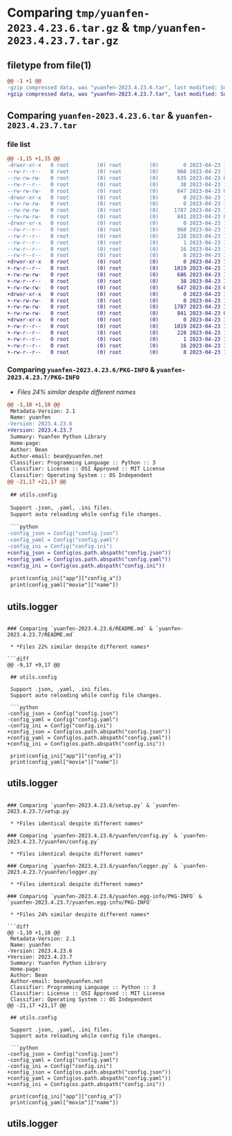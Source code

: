 # Comparing `tmp/yuanfen-2023.4.23.6.tar.gz` & `tmp/yuanfen-2023.4.23.7.tar.gz`

## filetype from file(1)

```diff
@@ -1 +1 @@
-gzip compressed data, was "yuanfen-2023.4.23.6.tar", last modified: Sun Apr 23 10:31:01 2023, max compression
+gzip compressed data, was "yuanfen-2023.4.23.7.tar", last modified: Sun Apr 23 10:54:22 2023, max compression
```

## Comparing `yuanfen-2023.4.23.6.tar` & `yuanfen-2023.4.23.7.tar`

### file list

```diff
@@ -1,15 +1,15 @@
-drwxr-xr-x   0 root         (0) root         (0)        0 2023-04-23 10:31:01.958498 yuanfen-2023.4.23.6/
--rw-r--r--   0 root         (0) root         (0)      968 2023-04-23 10:31:01.958498 yuanfen-2023.4.23.6/PKG-INFO
--rw-rw-rw-   0 root         (0) root         (0)      635 2023-04-23 08:17:06.000000 yuanfen-2023.4.23.6/README.md
--rw-r--r--   0 root         (0) root         (0)       38 2023-04-23 10:31:01.958498 yuanfen-2023.4.23.6/setup.cfg
--rw-rw-rw-   0 root         (0) root         (0)      647 2023-04-23 08:36:40.000000 yuanfen-2023.4.23.6/setup.py
-drwxr-xr-x   0 root         (0) root         (0)        0 2023-04-23 10:31:01.957498 yuanfen-2023.4.23.6/yuanfen/
--rw-rw-rw-   0 root         (0) root         (0)        0 2023-04-23 10:31:01.000000 yuanfen-2023.4.23.6/yuanfen/__init__.py
--rw-rw-rw-   0 root         (0) root         (0)     1787 2023-04-23 10:31:01.000000 yuanfen-2023.4.23.6/yuanfen/config.py
--rw-rw-rw-   0 root         (0) root         (0)      841 2023-04-23 09:27:44.000000 yuanfen-2023.4.23.6/yuanfen/logger.py
-drwxr-xr-x   0 root         (0) root         (0)        0 2023-04-23 10:31:01.957498 yuanfen-2023.4.23.6/yuanfen.egg-info/
--rw-r--r--   0 root         (0) root         (0)      968 2023-04-23 10:31:01.000000 yuanfen-2023.4.23.6/yuanfen.egg-info/PKG-INFO
--rw-r--r--   0 root         (0) root         (0)      228 2023-04-23 10:31:01.000000 yuanfen-2023.4.23.6/yuanfen.egg-info/SOURCES.txt
--rw-r--r--   0 root         (0) root         (0)        1 2023-04-23 10:31:01.000000 yuanfen-2023.4.23.6/yuanfen.egg-info/dependency_links.txt
--rw-r--r--   0 root         (0) root         (0)       16 2023-04-23 10:31:01.000000 yuanfen-2023.4.23.6/yuanfen.egg-info/requires.txt
--rw-r--r--   0 root         (0) root         (0)        8 2023-04-23 10:31:01.000000 yuanfen-2023.4.23.6/yuanfen.egg-info/top_level.txt
+drwxr-xr-x   0 root         (0) root         (0)        0 2023-04-23 10:54:22.872555 yuanfen-2023.4.23.7/
+-rw-r--r--   0 root         (0) root         (0)     1019 2023-04-23 10:54:22.872555 yuanfen-2023.4.23.7/PKG-INFO
+-rw-rw-rw-   0 root         (0) root         (0)      686 2023-04-23 10:54:21.000000 yuanfen-2023.4.23.7/README.md
+-rw-r--r--   0 root         (0) root         (0)       38 2023-04-23 10:54:22.872555 yuanfen-2023.4.23.7/setup.cfg
+-rw-rw-rw-   0 root         (0) root         (0)      647 2023-04-23 08:36:40.000000 yuanfen-2023.4.23.7/setup.py
+drwxr-xr-x   0 root         (0) root         (0)        0 2023-04-23 10:54:22.871555 yuanfen-2023.4.23.7/yuanfen/
+-rw-rw-rw-   0 root         (0) root         (0)        0 2023-04-23 10:54:21.000000 yuanfen-2023.4.23.7/yuanfen/__init__.py
+-rw-rw-rw-   0 root         (0) root         (0)     1787 2023-04-23 10:31:01.000000 yuanfen-2023.4.23.7/yuanfen/config.py
+-rw-rw-rw-   0 root         (0) root         (0)      841 2023-04-23 09:27:44.000000 yuanfen-2023.4.23.7/yuanfen/logger.py
+drwxr-xr-x   0 root         (0) root         (0)        0 2023-04-23 10:54:22.871555 yuanfen-2023.4.23.7/yuanfen.egg-info/
+-rw-r--r--   0 root         (0) root         (0)     1019 2023-04-23 10:54:22.000000 yuanfen-2023.4.23.7/yuanfen.egg-info/PKG-INFO
+-rw-r--r--   0 root         (0) root         (0)      228 2023-04-23 10:54:22.000000 yuanfen-2023.4.23.7/yuanfen.egg-info/SOURCES.txt
+-rw-r--r--   0 root         (0) root         (0)        1 2023-04-23 10:54:22.000000 yuanfen-2023.4.23.7/yuanfen.egg-info/dependency_links.txt
+-rw-r--r--   0 root         (0) root         (0)       16 2023-04-23 10:54:22.000000 yuanfen-2023.4.23.7/yuanfen.egg-info/requires.txt
+-rw-r--r--   0 root         (0) root         (0)        8 2023-04-23 10:54:22.000000 yuanfen-2023.4.23.7/yuanfen.egg-info/top_level.txt
```

### Comparing `yuanfen-2023.4.23.6/PKG-INFO` & `yuanfen-2023.4.23.7/PKG-INFO`

 * *Files 24% similar despite different names*

```diff
@@ -1,10 +1,10 @@
 Metadata-Version: 2.1
 Name: yuanfen
-Version: 2023.4.23.6
+Version: 2023.4.23.7
 Summary: Yuanfen Python Library
 Home-page: 
 Author: Bean
 Author-email: bean@yuanfen.net
 Classifier: Programming Language :: Python :: 3
 Classifier: License :: OSI Approved :: MIT License
 Classifier: Operating System :: OS Independent
@@ -21,17 +21,17 @@
 
 ## utils.config
 
 Support .json, .yaml, .ini files.
 Support auto reloading while config file changes.
 
 ```python
-config_json = Config("config.json")
-config_yaml = Config("config.yaml")
-config_ini = Config("config.ini")
+config_json = Config(os.path.abspath("config.json"))
+config_yaml = Config(os.path.abspath("config.yaml"))
+config_ini = Config(os.path.abspath("config.ini"))
 
 print(config_ini["app"]["config_a"])
 print(config_yaml["movie"]["name"])
 ```
 
 ## utils.logger
```

### Comparing `yuanfen-2023.4.23.6/README.md` & `yuanfen-2023.4.23.7/README.md`

 * *Files 22% similar despite different names*

```diff
@@ -9,17 +9,17 @@
 
 ## utils.config
 
 Support .json, .yaml, .ini files.
 Support auto reloading while config file changes.
 
 ```python
-config_json = Config("config.json")
-config_yaml = Config("config.yaml")
-config_ini = Config("config.ini")
+config_json = Config(os.path.abspath("config.json"))
+config_yaml = Config(os.path.abspath("config.yaml"))
+config_ini = Config(os.path.abspath("config.ini"))
 
 print(config_ini["app"]["config_a"])
 print(config_yaml["movie"]["name"])
 ```
 
 ## utils.logger
```

### Comparing `yuanfen-2023.4.23.6/setup.py` & `yuanfen-2023.4.23.7/setup.py`

 * *Files identical despite different names*

### Comparing `yuanfen-2023.4.23.6/yuanfen/config.py` & `yuanfen-2023.4.23.7/yuanfen/config.py`

 * *Files identical despite different names*

### Comparing `yuanfen-2023.4.23.6/yuanfen/logger.py` & `yuanfen-2023.4.23.7/yuanfen/logger.py`

 * *Files identical despite different names*

### Comparing `yuanfen-2023.4.23.6/yuanfen.egg-info/PKG-INFO` & `yuanfen-2023.4.23.7/yuanfen.egg-info/PKG-INFO`

 * *Files 24% similar despite different names*

```diff
@@ -1,10 +1,10 @@
 Metadata-Version: 2.1
 Name: yuanfen
-Version: 2023.4.23.6
+Version: 2023.4.23.7
 Summary: Yuanfen Python Library
 Home-page: 
 Author: Bean
 Author-email: bean@yuanfen.net
 Classifier: Programming Language :: Python :: 3
 Classifier: License :: OSI Approved :: MIT License
 Classifier: Operating System :: OS Independent
@@ -21,17 +21,17 @@
 
 ## utils.config
 
 Support .json, .yaml, .ini files.
 Support auto reloading while config file changes.
 
 ```python
-config_json = Config("config.json")
-config_yaml = Config("config.yaml")
-config_ini = Config("config.ini")
+config_json = Config(os.path.abspath("config.json"))
+config_yaml = Config(os.path.abspath("config.yaml"))
+config_ini = Config(os.path.abspath("config.ini"))
 
 print(config_ini["app"]["config_a"])
 print(config_yaml["movie"]["name"])
 ```
 
 ## utils.logger
```

